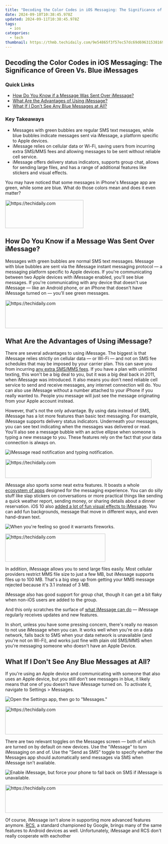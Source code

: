 ```yaml
---
title: "Decoding the Color Codes in iOS Messaging: The Significance of Green Vs. Blue iMessages"
date: 2024-09-10T10:38:45.978Z
updated: 2024-09-11T10:38:45.978Z
tags:
  - ios
categories:
  - tech
thumbnail: https://thmb.techidaily.com/9e54865f3f57ec57dc69d69631538169245afb52f02b58f105955b7146a11c16.jpg
---
```


## Decoding the Color Codes in iOS Messaging: The Significance of Green Vs. Blue iMessages

### Quick Links

* [How Do You Know if a Message Was Sent Over iMessage?](https://some-approaches.techidaily.com/updated-troubleshoot-flaky-airdrop-links-simple-steps-to-solutions/)
* [What Are the Advantages of Using iMessage?](https://on-screen-recording.techidaily.com/updated-in-2024-streamlined-screenshots-on-chrome-devices/)
* [What If I Don't See Any Blue Messages at All?](https://some-techniques.techidaily.com/fine-tuning-focus-the-ultimate-guide-to-zooming-in-on-videoleap-for-2024/)

### Key Takeaways

* Messages with green bubbles are regular SMS text messages, while blue bubbles indicate messages sent via iMessage, a platform specific to Apple devices.
* iMessage relies on cellular data or Wi-Fi, saving users from incurring extra SMS/MMS fees and allowing messages to be sent without reliable cell service.
* iMessage offers delivery status indicators, supports group chat, allows for sending large files, and has a range of additional features like stickers and visual effects.

 You may have noticed that some messages in iPhone's Message app are green, while some are blue. What do those colors mean and does it even matter?





<!-- affiliate ads begin -->
<a href="https://aligracehair.sjv.io/c/5597632/2115944/19272" target="_top" id="2115944">
  <img src="//a.impactradius-go.com/display-ad/19272-2115944" border="0" alt="https://techidaily.com" width="250" height="90"/>
</a>
<img height="0" width="0" src="https://aligracehair.sjv.io/i/5597632/2115944/19272" style="position:absolute;visibility:hidden;" border="0" />
<!-- affiliate ads end -->




##  How Do You Know if a Message Was Sent Over iMessage?

 Messages with green bubbles are normal SMS text messages. Message with blue bubbles are sent via the iMessage instant messaging protocol — a messaging platform specific to Apple devices. If you're communicating between two Apple devices with iMessage enabled, you'll see blue messages. If you're communicating with any device that doesn't use iMessage — like an Android phone, or an iPhone that doesn't have iMessage turned on — you'll see green messages.





<!-- affiliate ads begin -->
<a href="https://ephamedtechinc.pxf.io/c/5597632/2130533/26400" target="_top" id="2130533">
  <img src="//a.impactradius-go.com/display-ad/26400-2130533" border="0" alt="https://techidaily.com" width="728" height="90"/>
</a>
<img height="0" width="0" src="https://ephamedtechinc.pxf.io/i/5597632/2130533/26400" style="position:absolute;visibility:hidden;" border="0" />
<!-- affiliate ads end -->




##  What Are the Advantages of Using iMessage?

 There are several advantages to using iMessage. The biggest is that iMessage relies strictly on cellular data — or Wi-Fi — and not on SMS fee schedules that may be imposed by your carrier plan. This can save you from incurring [any extra SMS/MMS fees](https://fox-info.techidaily.com/2024-approved-beyond-google-other-ar-sticker-solutions/). If you have a plan with unlimited texting, this won't be a big deal to you, but it was a big deal back in 2011, when iMessage was introduced. It also means you don't need reliable cell service to send and receive messages, any internet connection will do. You can also use iMessage without a number attached to your iPhone if you really wanted to. People you message will just see the message originating from your Apple account instead. 

 However, that's not the only advantage. By using data instead of SMS, iMessage has a lot more features than basic text messaging. For example, iMessage supports delivery status indicators. Underneath your messages, you can see text indicating when the messages was delivered or read. You'll also see a message bubble with an active ellipse when someone is typing a new message to you. These features rely on the fact that your data connection is always on.

![iMessage read notification and typing notification.](https://static1.howtogeekimages.com/wordpress/wp-content/uploads/2023/10/imessage.png) 





<!-- affiliate ads begin -->
<a href="https://aligracehair.sjv.io/c/5597632/2115950/19272" target="_top" id="2115950">
  <img src="//a.impactradius-go.com/display-ad/19272-2115950" border="0" alt="https://techidaily.com" width="468" height="60"/>
</a>
<img height="0" width="0" src="https://aligracehair.sjv.io/i/5597632/2115950/19272" style="position:absolute;visibility:hidden;" border="0" />
<!-- affiliate ads end -->




 iMessage also sports some neat extra features. It boasts a whole [ecosystem of apps](https://video-capture.techidaily.com/new-loom-essentials-perfecting-the-art-of-screen-recording-for-2024/) designed for the messaging experience. You can do silly stuff like slap stickers on conversations or more practical things like sending a quick weather report, sending money, or sharing details about a dinner reservation. iOS 10 also [added a lot of fun visual effects to iMessage](https://sim-unlock.techidaily.com/in-2024-what-does-enter-puk-code-mean-and-why-did-the-sim-get-puk-blocked-on-oppo-device-by-drfone-android/). You can add fun backgrounds, message that move in different ways, and even hand-drawn text.

![When you're feeling so good it warrants fireworks.](https://static1.howtogeekimages.com/wordpress/wp-content/uploads/2023/10/colorful-imessage.png) 





<!-- affiliate ads begin -->
<a href="https://bluettius.sjv.io/c/5597632/2139121/17108" target="_top" id="2139121">
  <img src="//a.impactradius-go.com/display-ad/17108-2139121" border="0" alt="https://techidaily.com" width="320" height="90"/>
</a>
<img height="0" width="0" src="https://bluettius.sjv.io/i/5597632/2139121/17108" style="position:absolute;visibility:hidden;" border="0" />
<!-- affiliate ads end -->




 In addition, iMessage allows you to send large files easily. Most cellular providers restrict MMS file size to just a few MB, but iMessage supports files up to 100 MB. That's a big step up from getting your MMS message rejected because it's 3.1 instead of 3 MB.

 iMessage also has good support for group chat, though it can get a bit flaky when non-iOS users are added to the group.

 And this only scratches the surface of [what iMessage can do](https://pokemon-go-android.techidaily.com/reasons-why-pokemon-gps-does-not-work-on-poco-c51-drfone-by-drfone-virtual-android/) — iMessage regularly receives updates and new features. 

 In short, unless you have some pressing concern, there's really no reason to not use iMessage when you can. It works well when you're on a data network, falls back to SMS when your data network is unavailable (and you're not on Wi-Fi), and works just fine with plain old SMS/MMS when you're messaging someone who doesn't have an Apple Device.

##  What If I Don't See Any Blue Messages at All?

 If you're using an Apple device and communicating with someone that also uses an Apple device, but you still don't see messages in blue, it likely means that one of you doesn't have iMessage turned on. To activate it, navigate to Settings > Messages.

![Open the Settings app, then go to "Messages."](https://static1.howtogeekimages.com/wordpress/wp-content/uploads/2023/10/settings.png) 





<!-- affiliate ads begin -->
<a href="https://ephamedtechinc.pxf.io/c/5597632/2120867/26400?prodsku=mars" target="_top" id="2120867">
  <img src="//a.impactradius-go.com/display-ad/26400-2120867" border="0" alt="https://techidaily.com" width="728" height="90"/>
</a>
<img height="0" width="0" src="https://ephamedtechinc.pxf.io/i/5597632/2120867/26400?prodsku=mars" style="position:absolute;visibility:hidden;" border="0" />
<!-- affiliate ads end -->




 There are two relevant toggles on the Messages screen — both of which are turned on by default on new devices. Use the "iMessage" to turn iMessaging on and of. Use the "Send as SMS" toggle to specify whether the Messages app should automatically send messages via SMS when iMessage isn't available.

![Enable iMessage, but force your phone to fall back on SMS if iMessage is unavailable.](https://static1.howtogeekimages.com/wordpress/wp-content/uploads/2023/10/imessage-send-as-sms.png) 





<!-- affiliate ads begin -->
<a href="https://appsumo.8odi.net/c/5597632/2118314/7443" target="_top" id="2118314">
  <img src="//a.impactradius-go.com/display-ad/7443-2118314" border="0" alt="https://techidaily.com" width="728" height="90"/>
</a>
<img height="0" width="0" src="https://appsumo.8odi.net/i/5597632/2118314/7443" style="position:absolute;visibility:hidden;" border="0" />
<!-- affiliate ads end -->




 Of course, iMessage isn't alone in supporting more advanced features anymore. [RCS](https://vp-tips.techidaily.com/updated-2024-approved-key-10-plug-ins-for-elevating-your-fcp-workflow/), a standard championed by Google, brings many of the same features to Android devices as well. Unfortunately, iMessage and RCS don't really cooperate with eachother

<ins class="adsbygoogle"
     style="display:block"
     data-ad-format="autorelaxed"
     data-ad-client="ca-pub-7571918770474297"
     data-ad-slot="1223367746"></ins>



<ins class="adsbygoogle"
     style="display:block"
     data-ad-client="ca-pub-7571918770474297"
     data-ad-slot="8358498916"
     data-ad-format="auto"
     data-full-width-responsive="true"></ins>










